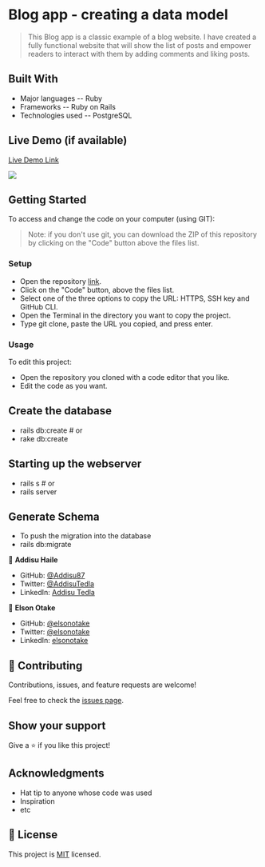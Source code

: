 # Blog app - creating a data model

> This Blog app is a classic example of a blog website. I have created a fully functional website that will show the list of posts and empower readers to interact with them by adding comments and liking posts.

## Built With

- Major languages -- Ruby
- Frameworks -- Ruby on Rails
- Technologies used -- PostgreSQL

## Live Demo (if available)

[Live Demo Link](https://livedemo.com)

![](../Blog-App/app/assets/images/ERD-blog-app.png)

## Getting Started

To access and change the code on your computer (using GIT):

> Note: if you don't use git, you can download the ZIP of this repository by clicking on the "Code" button above the files list.

### Setup

- Open the repository [link](git@github.com:Addisu87/Blog-App.git).
- Click on the "Code" button, above the files list.
- Select one of the three options to copy the URL: HTTPS, SSH key and GitHub CLI.
- Open the Terminal in the directory you want to copy the project.
- Type git clone, paste the URL you copied, and press enter.

### Usage

To edit this project:

- Open the repository you cloned with a code editor that you like.
- Edit the code as you want.

## Create the database

- rails db:create # or
- rake db:create

## Starting up the webserver

- rails s # or
- rails server

## Generate Schema

- To push the migration into the database
- rails db:migrate

👤 **Addisu Haile**

- GitHub: [@Addisu87](https://github.com/Addisu87)
- Twitter: [@AddisuTedla](https://twitter.com/AddisuTedla)
- LinkedIn: [Addisu Tedla](www.linkedin.com/in/addisu-tedla/)

👤 **Elson Otake**

- GitHub: [@elsonotake](https://github.com/elsonotake)
- Twitter: [@elsonotake](https://twitter.com/elsonotake)
- LinkedIn: [elsonotake](https://linkedin.com/in/elsonotake)

## 🤝 Contributing

Contributions, issues, and feature requests are welcome!

Feel free to check the [issues page](git@github.com:Addisu87/Blog-App.git/issues/).

## Show your support

Give a ⭐️ if you like this project!

## Acknowledgments

- Hat tip to anyone whose code was used
- Inspiration
- etc

## 📝 License

This project is [MIT](./LICENSE) licensed.
